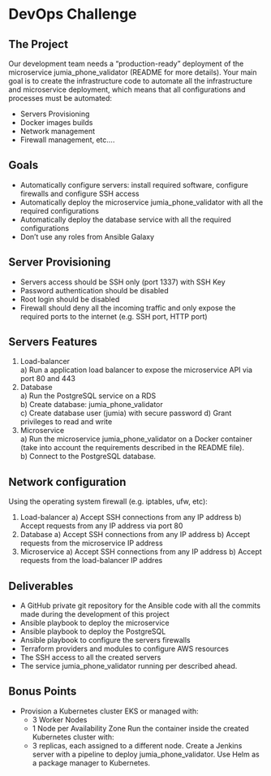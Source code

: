 # DevOps Challenge

## The Project
Our development team needs a “production-ready” deployment of the microservice jumia_phone_validator (README for more details). 
Your main goal is to create the infrastructure code to automate all the infrastructure and microservice deployment, which means that all configurations and processes must be automated: 

- Servers Provisioning
- Docker images builds
- Network management 
- Firewall management, etc....

## Goals
- Automatically configure servers: install required software, configure firewalls and configure SSH access 
- Automatically deploy the microservice jumia_phone_validator with all the required configurations 
- Automatically deploy the database service with all the required configurations 
- Don’t use any roles from Ansible Galaxy 

## Server Provisioning 
- Servers access should be SSH only (port 1337) with SSH Key
- Password authentication should be disabled 
- Root login should be disabled 
- Firewall should deny all the incoming traffic and only expose the required ports to the internet (e.g. SSH port, HTTP port) 

## Servers Features
1) Load-balancer  
  a) Run a application load balancer to expose the microservice API via port 80 and 443
2) Database   
  a) Run the PostgreSQL service on a RDS  
  b) Create database: jumia_phone_validator  
  c) Create database user (jumia) with secure password d) Grant privileges to read and write  
3) Microservice  
  a) Run the microservice jumia_phone_validator on a Docker container (take into account the requirements described in the README file).  
  b) Connect to the PostgreSQL database.  

## Network configuration 
Using the operating system firewall (e.g. iptables, ufw, etc): 
1) Load-balancer 
  a) Accept SSH connections from any IP address 
  b) Accept requests from any IP address via port 80 
2) Database 
  a) Accept SSH connections from any IP address 
  b) Accept requests from the microservice IP address 
3) Microservice 
  a) Accept SSH connections from any IP address 
  b) Accept requests from the load-balancer IP addres

## Deliverables
- A GitHub private git repository for the Ansible code with all the commits made during the development of this project 
- Ansible playbook to deploy the microservice 
- Ansible playbook to deploy the PostgreSQL 
- Ansible playbook to configure the servers firewalls
- Terraform providers and modules to configure AWS resources
- The SSH access to all the created servers 
- The service jumia_phone_validator running per described ahead.

## Bonus Points
- Provision a Kubernetes cluster EKS or managed with: 
  - 3 Worker Nodes
  - 1 Node per Availability Zone
Run the container inside the created Kubernetes cluster with: 
  - 3 replicas, each assigned to a different node.
Create a Jenkins server with a pipeline to deploy jumia_phone_validator.
Use Helm as a package manager to Kubernetes.
